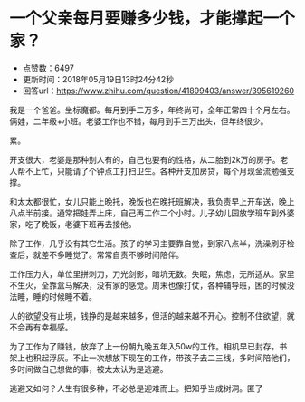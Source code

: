# 一个父亲每月要赚多少钱，才能撑起一个家？
- 点赞数：6497
- 更新时间：2018年05月19日13时24分42秒
- 回答url：https://www.zhihu.com/question/41899403/answer/395619260
<body>
 <p data-pid="c5sfZHev">我是一个爸爸。坐标魔都。每月到手二万多，年终尚可，全年正常四十个月左右。俩娃，二年级+小班。老婆工作也不错，每月到手三万出头，但年终很少。</p>
 <p data-pid="vEMbUFt-">累。</p>
 <p data-pid="OEb2nBuD">开支很大，老婆是那种别人有的，自己也要有的性格，从二胎到2k万的房子。老人帮不上忙，只能请了个钟点工打扫卫生。各种开支加房贷，每个月现金流勉强支撑。</p>
 <p data-pid="kUHNzA6f">和太太都很忙，女儿只能上晚托，晚饭也在晚托班解决，我负责早上开车送，晚上八点半前接。通常把娃弄上床，自己再工作二个小时。儿子幼儿园放学班车到外婆家，吃了晚饭，老婆下班再去接他。</p>
 <p data-pid="P_nDS7cm">除了工作，几乎没有其它生活。孩子的学习主要靠自觉，到家八点半，洗澡刷牙检查后，就差不多睡觉了。常常自责不够时间陪伴。</p>
 <p data-pid="KRTALHja">工作压力大，单位里拼刺刀，刀光剑影，暗坑无数。失眠，焦虑，无所适从。家里不生火，全靠盒马解决，没有家的感觉。周末也像打仗，各种辅导班，困的时候没法睡，睡的时候睡不着。</p>
 <p data-pid="0xpLwIbc">人的欲望没有止境，钱挣的是越来越多，但活的越来越不开心。控制不住欲望，就不会再有幸福感。</p>
 <p data-pid="5fzZhTy-">为了工作为了赚钱，放弃了上一份朝九晚五年入50w的工作。相机早已封存，书架上也积起浮灰。不止一次想放下现在的工作，带孩子去二三线，多时间陪他们，多时间做自己想做的事，被太太认为是逃避。</p>
 <p data-pid="hokJqxHz">逃避又如何？人生有很多种，不必总是迎难而上。把知乎当成树洞。匿了</p>
</body>